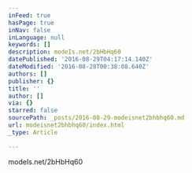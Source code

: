```yaml
---
inFeed: true
hasPage: true
inNav: false
inLanguage: null
keywords: []
description: modeIs.net/2bHbHq60
datePublished: '2016-08-29T04:17:14.140Z'
dateModified: '2016-08-28T00:38:08.640Z'
authors: []
publisher: {}
title: ''
author: []
via: {}
starred: false
sourcePath: _posts/2016-08-29-modeisnet2bhbhq60.md
url: modeisnet2bhbhq60/index.html
_type: Article

---
```

modeIs.net/2bHbHq60